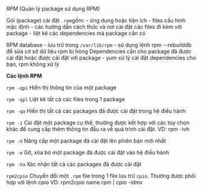 *RPM* 
(Quản lý package sử dụng RPM)
	
Gói (package) cài đặt `.rpm`gồm:
	- ứng dụng hoặc tiện ích
	- files cấu hình mặc định
	- các hướng dẫn cách thức và nơi cài đặt các files đi kèm với package
	- liệt kê các dependencies mà package cần có

RPM database
	- lưu trữ trong `/var/lib/rpm`
	- sử dụng lệnh rpm --rebuilddb để sửa cơ sở dữ liệu rpm bị hỏng
Dependencies cần cho package đã được cài đặt hoặc được cài đặt với package
	- yum xử lý cài đặt dependencies cho bạn, rpm không xử lý

**Các lệnh RPM**

`rpm -qpi` Hiển thị thông tin của một package

`rpm -qpl` Liệt kê tất cả các files trong 1 package

`rpm -qa` Hiển thị tất cả các packages đã được cài đặt trong hệ điều hành

`rpm -i` Cài đặt một package cụ thể, thường được kết hợp với các tùy chọn khác 
để cung cấp thêm thông tin đầu ra về quá trình cài đặt. VD: rpm -ivh

`rpm -U` Nâng cấp một package đã cài đặt lên phiên bản mới nhất

`rpm -e` Gỡ, xóa bỏ một package đã được cài đặt vào hệ điều hành

`rpm -Va` Xác nhận tất cả các packages đã được cài đặt

`rpm2cpio` Chuyển đổi một `.rpm` file trong 1 file lưu trữ `cpio`. Thường được
phối hợp với lệnh cpio
 	VD: rpm2cpio name.rpm | cpio -idmv

